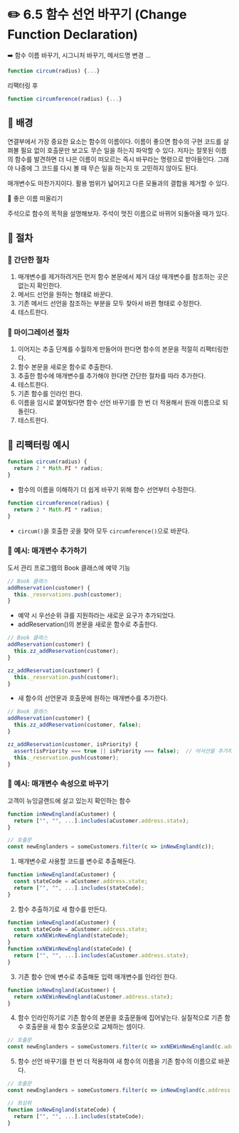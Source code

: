 # ✏️ 6.5 함수 선언 바꾸기 (Change Function Declaration)

➡️ 함수 이름 바꾸기, 시그니처 바꾸기, 메서드명 변경 ...

```javascript
function circum(radius) {...}
```

리팩터링 후

```javascript
function circumference(radius) {...}
```

## 🧷 배경

연결부에서 가장 중요한 요소는 함수의 이름이다. 이름이 좋으면 함수의 구현 코드를 살펴볼 필요 없이 호출문만 보고도 무슨 일을 하는지 파악할 수 있다. 저자는 잘못된 이름의 함수를 발견하면 더 나은 이름이 떠오르는 즉시 바꾸라는 명령으로 받아들인다. 그래야 나중에 그 코드를 다시 볼 때 무슨 일을 하는지 또 고민하지 않아도 된다.

매개변수도 마찬가지이다. 활용 범위가 넓어지고 다른 모듈과의 결합을 제거할 수 있다.

📍 좋은 이름 떠올리기

주석으로 함수의 목적을 설명해보자. 주석이 멋진 이름으로 바뀌어 되돌아올 때가 있다.

## 🧷 절차

### 🧷 간단한 절차

1. 매개변수를 제거하려거든 먼저 함수 본문에서 제거 대상 매개변수를 참조하는 곳은 없는지 확인한다.
2. 메서드 선언을 원하는 형태로 바꾼다.
3. 기존 메서드 선언을 참조하는 부분을 모두 찾아서 바뀐 형태로 수정한다.
4. 테스트한다.

### 🧷 마이그레이션 절차

1. 이어지는 추출 단계를 수월하게 만들어야 한다면 함수의 본문을 적절히 리팩터링한다.
2. 함수 본문을 새로운 함수로 추출한다.
3. 추출한 함수에 매개변수를 추가해야 한다면 간단한 절차를 따라 추가한다.
4. 테스트한다.
5. 기존 함수를 인라인 한다.
6. 이름을 임시로 붙여뒀다면 함수 선언 바꾸기를 한 번 더 적용해서 원래 이름으로 되돌린다.
7. 테스트한다.



## 🧷 리팩터링 예시

```javascript
function circum(radius) {
  return 2 * Math.PI * radius;
}
```

* 함수의 이름을 이해하기 더 쉽게 바꾸기 위해 함수 선언부터 수정한다.

```javascript
function circumference(radius) {
  return 2 * Math.PI * radius;
}
```

* `circum()`을 호출한 곳을 찾아 모두 `circumference()`으로 바꾼다.



### 🧷 예시: 매개변수 추가하기

도서 관리 프로그램의 Book 클래스에 예약 기능

```javascript
// Book 클래스
addReservation(customer) {
  this._reservations.push(customer);
}
```

* 예약 시 우선순위 큐를 지원하라는 새로운 요구가 추가되었다.
* addReservation()의 본문을 새로운 함수로 추출한다.

```javascript
// Book 클래스
addReservation(customer) {
  this.zz_addReservation(customer);
}

zz_addReservation(customer) {
  this._reservation.push(customer);
}
```

* 새 함수의 선언문과 호출문에 원하는 매개변수를 추가한다.

```javascript
// Book 클래스
addReservation(customer) {
  this.zz_addReservation(customer, false);
}

zz_addReservation(customer, isPriority) {
  assert(isPriority === true || isPriority === false);  // 어서션을 추가하여 매개변수를 실제로 사용하는지 확인 
  this._reservation.push(customer);
}
```

### 🧷 예시: 매개변수 속성으로 바꾸기

고객이 뉴잉글랜드에 살고 있는지 확인하는 함수

```javascript
function inNewEngland(aCustomer) {
  return ["", "", ...].includes(aCustomer.address.state);
}
```

```javascript
// 호출문
const newEnglanders = someCustomers.filter(c => inNewEngland(c));
```

1. 매개변수로 사용할 코드를 변수로 추출해둔다.

```javascript
function inNewEngland(aCustomer) {
  const stateCode = aCustomer.address.state;
  return ["", "", ...].includes(stateCode);
}
```

2. 함수 추출하기로 새 함수를 만든다.

```javascript
function inNewEngland(aCustomer) {
  const stateCode = aCustomer.address.state;
  return xxNEWinNewEngland(stateCode);
}
function xxNEWinNewEngland(stateCode) {
  return ["", "", ...].includes(aCustomer.address.state);
}
```

3. 기존 함수 안에 변수로 추출해둔 입력 매개변수를 인라인 한다.

```javascript
function inNewEngland(aCustomer) {
  return xxNEWinNewEngland(aCustomer.address.state);
}
```

4. 함수 인라인하기로 기존 함수의 본문을 호출문들에 집어넣는다. 실질적으로 기존 함수 호출문을 새 함수 호출문으로 교체하는 셈이다.

```javascript
// 호출문
const newEnglanders = someCustomers.filter(c => xxNEWinNewEngland(c.address.state));
```

5. 함수 선언 바꾸기를 한 번 더 적용하여 새 함수의 이름을 기존 함수의 이름으로 바꾼다.

```javascript
// 호출문
const newEnglanders = someCustomers.filter(c => inNewEngland(c.address.state));
```

```javascript
// 최상위
function inNewEngland(stateCode) {
  return ["", "", ...].includes(stateCode);
}
```
